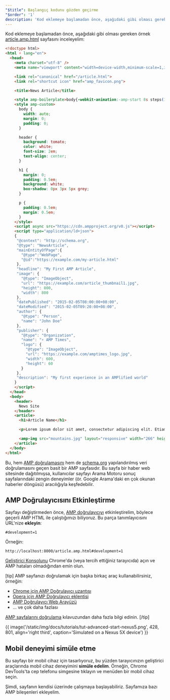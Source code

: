 ```yaml
---
"$title": Başlangıç kodunu gözden geçirme
"$order": '1'
description: 'Kod eklemeye başlamadan önce, aşağıdaki gibi olması gereken örnek article.amp.html sayfasını inceleyelim: ...'
---
```


Kod eklemeye başlamadan önce, aşağıdaki gibi olması gereken örnek [article.amp.html](https://github.com/googlecodelabs/accelerated-mobile-pages-advanced/blob/master/article.amp.html) sayfasını inceleyelim:

```html
<!doctype html>
<html ⚡ lang="en">
  <head>
    <meta charset="utf-8" />
    <meta name="viewport" content="width=device-width,minimum-scale=1,initial-scale=1">

    <link rel="canonical" href="/article.html">
    <link rel="shortcut icon" href="amp_favicon.png">

    <title>News Article</title>

    <style amp-boilerplate>body{-webkit-animation:-amp-start 8s steps(1,end) 0s 1 normal both;-moz-animation:-amp-start 8s steps(1,end) 0s 1 normal both;-ms-animation:-amp-start 8s steps(1,end) 0s 1 normal both;animation:-amp-start 8s steps(1,end) 0s 1 normal both}@-webkit-keyframes -amp-start{from{visibility:hidden}to{visibility:visible}}@-moz-keyframes -amp-start{from{visibility:hidden}to{visibility:visible}}@-ms-keyframes -amp-start{from{visibility:hidden}to{visibility:visible}}@-o-keyframes -amp-start{from{visibility:hidden}to{visibility:visible}}@keyframes -amp-start{from{visibility:hidden}to{visibility:visible}}</style><noscript><style amp-boilerplate>body{-webkit-animation:none;-moz-animation:none;-ms-animation:none;animation:none}</style></noscript>
    <style amp-custom>
      body {
        width: auto;
        margin: 0;
        padding: 0;
      }

      header {
        background: tomato;
        color: white;
        font-size: 2em;
        text-align: center;
      }

      h1 {
        margin: 0;
        padding: 0.5em;
        background: white;
        box-shadow: 0px 3px 5px grey;
      }

      p {
        padding: 0.5em;
        margin: 0.5em;
      }
    </style>
    <script async src="https://cdn.ampproject.org/v0.js"></script>
    <script type="application/ld+json">
    {
     "@context": "http://schema.org",
     "@type": "NewsArticle",
     "mainEntityOfPage":{
       "@type":"WebPage",
       "@id":"https://example.com/my-article.html"
     },
     "headline": "My First AMP Article",
     "image": {
       "@type": "ImageObject",
       "url": "https://example.com/article_thumbnail1.jpg",
       "height": 800,
       "width": 800
     },
     "datePublished": "2015-02-05T08:00:00+08:00",
     "dateModified": "2015-02-05T09:20:00+08:00",
     "author": {
       "@type": "Person",
       "name": "John Doe"
     },
     "publisher": {
       "@type": "Organization",
       "name": "⚡ AMP Times",
       "logo": {
         "@type": "ImageObject",
         "url": "https://example.com/amptimes_logo.jpg",
         "width": 600,
         "height": 60
       }
     },
     "description": "My first experience in an AMPlified world"
    }
    </script>
  </head>
  <body>
    <header>
      News Site
    </header>
    <article>
      <h1>Article Name</h1>

      <p>Lorem ipsum dolor sit amet, consectetur adipiscing elit. Etiam egestas tortor sapien, non tristique ligula accumsan eu.</p>

      <amp-img src="mountains.jpg" layout="responsive" width="266" height="150"></amp-img>
    </article>
  </body>
</html>
```

Bu, hem [AMP doğrulamasını](../../../../documentation/guides-and-tutorials/learn/validation-workflow/validate_amp.md) hem de [schema.org](http://schema.org/) yapılandırılmış veri doğrulamasını geçen basit bir AMP sayfasıdır. Bu sayfa bir haber web sitesinde dağıtılmışsa, kullanıcılar sayfayı Arama Motoru sonuç sayfalarındaki zengin deneyimler (ör. Google Arama'daki en çok okunan haberler döngüsü) aracılığıyla keşfedebilir.

## AMP Doğrulayıcısını Etkinleştirme

Sayfayı değiştirmeden önce, [AMP doğrulayıcıyı](../../../../documentation/guides-and-tutorials/learn/validation-workflow/validate_amp.md) etkinleştirelim, böylece geçerli AMP HTML ile çalıştığımızı biliyoruz. Bu parça tanımlayıcısını URL'nize **ekleyin**:

```text
#development=1
```

Örneğin:

```text
http://localhost:8000/article.amp.html#development=1
```

[Geliştirici Konsolunu](https://developer.chrome.com/devtools/docs/console) Chrome'da (veya tercih ettiğiniz tarayıcıda) açın ve AMP hataları olmadığından emin olun.

[tip] AMP sayfanızı doğrulamak için başka birkaç araç kullanabilirsiniz, örneğin:

- [Chrome için AMP Doğrulayıcı uzantısı](https://chrome.google.com/webstore/detail/amp-validator/nmoffdblmcmgeicmolmhobpoocbbmknc)
- [Opera için AMP Doğrulayıcı eklentisi](https://addons.opera.com/en-gb/extensions/details/amp-validator/)
- [AMP Doğrulayıcı Web Arayüzü](https://validator.ampproject.org/)
- ... ve çok daha fazlası

[AMP sayfalarını doğrulama](../../../../documentation/guides-and-tutorials/learn/validation-workflow/validate_amp.md) kılavuzundan daha fazla bilgi edinin. [/tip]

{{ image('/static/img/docs/tutorials/tut-advanced-start-nexus5.png', 428, 801, align='right third', caption='Simulated on a Nexus 5X device') }}

## Mobil deneyimi simüle etme

Bu sayfayı bir mobil cihaz için tasarlıyoruz, bu yüzden tarayıcınızın geliştirici araçlarında mobil cihaz deneyimini **simüle edelim**. Örneğin, Chrome DevTools'ta cep telefonu simgesine tıklayın ve menüden bir mobil cihaz seçin.

Şimdi, sayfanın kendisi üzerinde çalışmaya başlayabiliriz. Sayfamıza bazı AMP bileşenleri ekleyelim.
